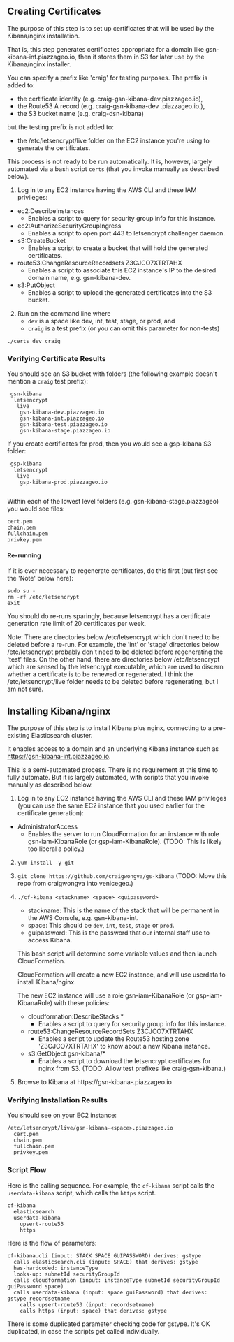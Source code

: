 ## Creating Certificates
The purpose of this step is to set up certificates that will be used by the Kibana/nginx installation.

That is, this step generates certificates appropriate for a domain like gsn-kibana-int.piazzageo.io,
then it stores them in S3 for later use by the Kibana/nginx installer.

You can specify a prefix like 'craig' for testing purposes. The prefix is added to:
* the certificate identity (e.g. craig-gsn-kibana-dev.piazzageo.io),
* the Route53 A record (e.g. craig-gsn-kibana-dev .piazzageo.io.),
* the S3 bucket name (e.g. craig-dsn-kibana)

but the testing prefix is not added to:   
* the /etc/letsencrypt/live folder on the EC2 instance you're using to generate the certificates.

This process is not ready to be run automatically. It is, however, largely automated via a bash script `certs` (that you invoke manually as described below).

1. Log in to any EC2 instance having the AWS CLI and these IAM privileges:
  * ec2:DescribeInstances 
    * Enables a script to query for security group info for this instance.
  * ec2:AuthorizeSecurityGroupIngress
    * Enables a script to open port 443 to letsencrypt challenger daemon.
  * s3:CreateBucket 
    * Enables a script to create a bucket that will hold the generated certificates.
  * route53:ChangeResourceRecordsets Z3CJCO7XTRTAHX 
    * Enables a script to associate this EC2 instance's IP to the desired domain name, e.g. gsn-kibana-dev. 
  * s3:PutObject 
    * Enables a script to upload the generated certificates into the S3 bucket.

2. Run on the command line where 
   * `dev` is a space like dev, int, test, stage, or prod, and   
   * `craig` is a test prefix (or you can omit this parameter for non-tests)
```
./certs dev craig
```

### Verifying Certificate Results
You should see an S3 bucket with folders (the following example doesn't mention a `craig` test prefix):
```
 gsn-kibana
  letsencrypt
   live
    gsn-kibana-dev.piazzageo.io
    gsn-kibana-int.piazzageo.io
    gsn-kibana-test.piazzageo.io
    gsn-kibana-stage.piazzageo.io
```

If you create certificates for prod, then you would see a gsp-kibana S3 folder:
```
 gsp-kibana
  letsencrypt
   live
    gsp-kibana-prod.piazzageo.io
 
```

Within each of the lowest level folders (e.g. gsn-kibana-stage.piazzageo) you would see files:
```
cert.pem
chain.pem
fullchain.pem
privkey.pem
```

#### Re-running
If it is ever necessary to regenerate certificates, do this first (but first see the 'Note' below here):
```
sudo su -
rm -rf /etc/letsencrypt
exit
```
You should do re-runs sparingly, because letsencrypt has a certificate generation rate limit of 20
certificates per week.

Note: There are directories below /etc/letsencrypt which don't need to be deleted before a re-run. 
For example, the 'int' or 'stage' directories below /etc/letsencrypt probably don't need to be deleted before regenerating the 'test' files. 
On the other hand, there are directories below /etc/letsencrypt which are sensed by the letsencrypt executable, which are used to discern whether a certificate is to be renewed or regenerated. I think the /etc/letsencrypt/live folder needs to be deleted before regenerating, but I am not sure.
 
## Installing Kibana/nginx
The purpose of this step is to install Kibana plus nginx, connecting to a pre-existing Elasticsearch cluster.

It enables access to a domain and an underlying Kibana instance such as https://gsn-kibana-int.piazzageo.io.

This is a semi-automated process.  There is no requirement at this time to fully automate. But it is largely automated, with scripts that you invoke manually as described below. 

1. Log in to any EC2 instance having the AWS CLI and these IAM privileges (you can use the same EC2 instance that you used earlier for the certificate generation):
  * AdministratorAccess
    * Enables the server to run CloudFormation for an instance with role gsn-iam-KibanaRole (or gsp-iam-KibanaRole).
(TODO: This is likely too liberal a policy.)
2. `yum install -y git`
3. `git clone https://github.com/craigwongva/gs-kibana`
(TODO: Move this repo from craigwongva into venicegeo.)
4. `./cf-kibana <stackname> <space> <guipassword>`

   * stackname: This is the name of the stack that will be permanent in the AWS Console, e.g. gsn-kibana-int.
   * space: This should be `dev`, `int`, `test`, `stage` or `prod`.
   * guipassword: This is the password that our internal staff use to access Kibana.
   
   This bash script will determine some variable values and then launch CloudFormation.

   CloudFormation will create a new EC2 instance, and will use userdata to install Kibana/nginx.

   The new EC2 instance will use a role gsn-iam-KibanaRole (or gsp-iam-KibanaRole) with
   these policies:
     * cloudformation:DescribeStacks * 
       * Enables a script to query for security group info for this instance.
     * route53:ChangeResourceRecordSets Z3CJCO7XTRTAHX
       * Enables a script to update the Route53 hosting zone 'Z3CJCO7XTRTAHX' to know about a new Kibana instance.
     * s3:GetObject gsn-kibana/\*
       * Enables a script to download the letsencrypt certificates for nginx from S3. (TODO: Allow test prefixes like craig-gsn-kibana.)

5. Browse to Kibana at https://gsn-kibana-<space>.piazzageo.io

### Verifying Installation Results

You should see on your EC2 instance:
```
/etc/letsencrypt/live/gsn-kibana-<space>.piazzageo.io
  cert.pem
  chain.pem
  fullchain.pem
  privkey.pem
```

### Script Flow
Here is the calling sequence. For example, the `cf-kibana` script calls the `userdata-kibana` script, which calls the `https` script.
```
cf-kibana
  elasticsearch
  userdata-kibana
    upsert-route53
    https
```

Here is the flow of parameters:
```
cf-kibana.cli (input: STACK SPACE GUIPASSWORD) derives: gstype
  calls elasticsearch.cli (input: SPACE) that derives: gstype
  has-hardcoded: instanceType
  looks-up: subnetId securityGroupId
  calls cloudformation (input: instanceType subnetId securityGroupId guiPassword space)
  calls userdata-kibana (input: space guiPassword) that derives: gstype recordsetname
    calls upsert-route53 (input: recordsetname)
    calls https (input: space) that derives: gstype
```
There is some duplicated parameter checking code for gstype. It's OK duplicated,
in case the scripts get called individually.

